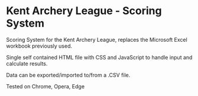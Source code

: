 # Kent Archery League - Scoring System
Scoring System for the Kent Archery League, replaces the Microsoft Excel workbook previously used. 

Single self contained HTML file with CSS and JavaScript to handle input and calculate results.

Data can be exported/imported to/from a .CSV file.

Tested on Chrome, Opera, Edge
